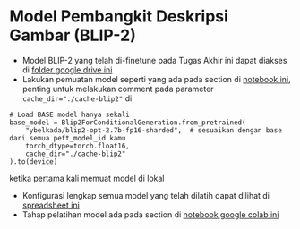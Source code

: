 # Model Pembangkit Deskripsi Gambar (BLIP-2)
- Model BLIP-2 yang telah di-finetune pada Tugas Akhir ini dapat diakses di [folder google drive ini](https://drive.google.com/drive/folders/1hn6KjJhxExdbxTnFUQI5qtEtKxSNFDxA?usp=sharing)
- Lakukan pemuatan model seperti yang ada pada section di [notebook ini](https://github.com/Informatics-ITS/ta-duevanofairuz/blob/2763737253a717a8add865c3748712f0fdf51bdf/blip2coba.ipynb), penting untuk melakukan comment pada parameter `cache_dir="./cache-blip2"` di 
```
# Load BASE model hanya sekali
base_model = Blip2ForConditionalGeneration.from_pretrained(
    "ybelkada/blip2-opt-2.7b-fp16-sharded",  # sesuaikan dengan base dari semua peft_model_id kamu
    torch_dtype=torch.float16,
    cache_dir="./cache-blip2"
).to(device)
```
ketika pertama kali memuat model di lokal
- Konfigurasi lengkap semua model yang telah dilatih dapat dilihat di [spreadsheet ini](https://docs.google.com/spreadsheets/d/18gx1c0PSBXS4OUlNdJanU4pXGlMDBLG2g5nmcrDBqss/edit?usp=sharing)
- Tahap pelatihan model ada pada section di [notebook google colab ini](https://colab.research.google.com/drive/10WGnHjLroDEvbytE5F5BzAwHIq6Y2vEt#scrollTo=mbozQy8a1cRG)